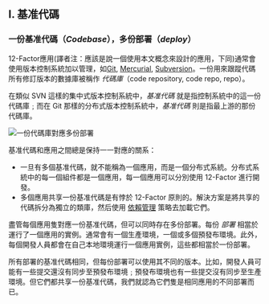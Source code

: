 ## I. 基准代碼
### 一份基准代碼（*Codebase*），多份部署（*deploy*）

12-Factor應用(譯者注：應該是說一個使用本文概念來設計的應用，下同)通常會使用版本控制系統加以管理，如[Git](http://git-scm.com/), [Mercurial](http://mercurial.selenic.com/), [Subversion](http://subversion.apache.org/)。一份用來跟蹤代碼所有修訂版本的數據庫被稱作 *代碼庫*（code repository, code repo, repo）。

在類似 SVN 這樣的集中式版本控制系統中，*基准代碼* 就是指控制系統中的這一份代碼庫﹔而在 Git 那樣的分布式版本控制系統中，*基准代碼* 則是指最上游的那份代碼庫。

![一份代碼庫對應多份部署](/images/codebase-deploys.png)

基准代碼和應用之間總是保持一一對應的關系：

* 一旦有多個基准代碼，就不能稱為一個應用，而是一個分布式系統。分布式系統中的每一個組件都是一個應用，每一個應用可以分別使用 12-Factor 進行開發。
* 多個應用共享一份基准代碼是有悖於 12-Factor 原則的。解決方案是將共享的代碼拆分為獨立的類庫，然后使用 [依賴管理](./dependencies) 策略去加載它們。

盡管每個應用隻對應一份基准代碼，但可以同時存在多份部署。每份 *部署* 相當於運行了一個應用的實例。通常會有一個生產環境，一個或多個預發布環境。此外，每個開發人員都會在自己本地環境運行一個應用實例，這些都相當於一份部署。

所有部署的基准代碼相同，但每份部署可以使用其不同的版本。比如，開發人員可能有一些提交還沒有同步至預發布環境﹔預發布環境也有一些提交沒有同步至生產環境。但它們都共享一份基准代碼，我們就認為它們隻是相同應用的不同部署而已。
